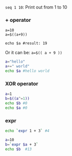 ``seq 1 10``: Print out from 1 to 10

### + operator

```shell
a=10
a=$((a+9))

echo $a #result: 19
```

Or it can be: ``a=$(( a + 9 ))``

```sh
a="hello"
a+=" world"
echo $a #hello world
```

### XOR operator

```sh
a=1
b=$((a^=1))
echo $b #0
echo $a #0
```

### expr

```sh
echo `expr 1 + 3` #4
```
```sh
a=10
b=`expr $a + 3`
echo $b  #13
```